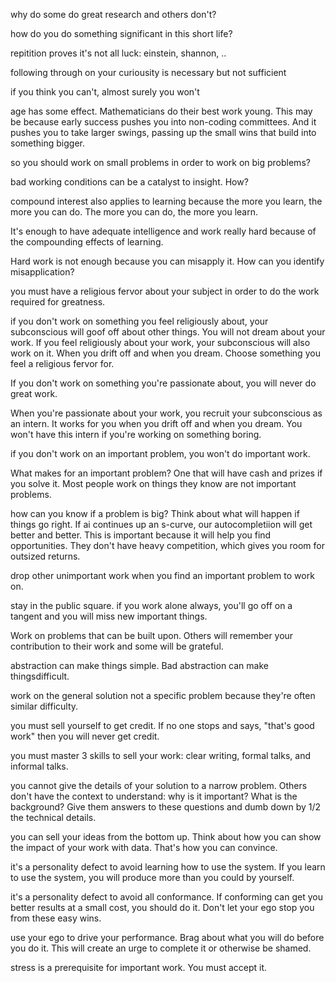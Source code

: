why do some do great research and others don't?

how do you do something significant in this short life?

repitition proves it's not all luck: einstein, shannon, ..

following through on your curiousity is necessary but not sufficient

if you think you can't, almost surely you won't

age has some effect. Mathematicians do their best work young. This may be because early success pushes you into non-coding committees. And it pushes you to take larger swings, passing up the small wins that build into something bigger.

so you should work on small problems in order to work on big problems?

bad working conditions can be a catalyst to insight. How?

compound interest also applies to learning because the more you learn, the more you can do. The more you can do, the more you learn.

It's enough to have adequate intelligence and work really hard because of the compounding effects of learning.

Hard work is not enough because you can misapply it. How can you identify misapplication?

you must have a religious fervor about your subject in order to do the work required for greatness.

if you don't work on something you feel religiously about, your subconscious will goof off about other things. You will not dream about your work. If you feel religiously about your work, your subconscious will also work on it. When you drift off and when you dream. Choose something you feel a religious fervor for.


If you don't work on something you're passionate about, you will never do great work.

When you're passionate about your work, you recruit your subconscious as an intern. It works for you when you drift off and when you dream. You won't have this intern if you're working on something boring.

if you don't work on an important problem, you won't do important work.

What makes for an important problem? One that will have cash and prizes if you solve it. Most people work on things they know are not important problems.

how can you know if a problem is big? Think about what will happen if things go right. If ai continues up an s-curve, our autocompletiion will get better and better. This is important because it will help you find opportunities. They don't have heavy competition, which gives you room for outsized returns.

drop other unimportant work when you find an important problem to work on.

stay in the public square. if you work alone always, you'll go off on a tangent and you will miss new important things.

Work on problems that can be built upon. Others will remember your contribution to their work and some will be grateful.

abstraction can make things simple. Bad abstraction can make thingsdifficult.

work on the general solution not a specific problem because they're often similar difficulty.

you must sell yourself to get credit. If no one stops and says, "that's good work" then you will never get credit.

you must master 3 skills to sell your work: clear writing, formal talks, and informal talks.

you cannot give the details of your solution to a narrow problem. Others don't have the context to understand: why is it important? What is the background? Give them answers to these questions and dumb down by 1/2 the technical details.

you can sell your ideas from the bottom up. Think about how you can show the impact of your work with data. That's how you can convince.

it's a personality defect to avoid learning how to use the system. If you learn to use the system, you will produce more than you could by yourself.

it's a personality defect to avoid all conformance. If conforming can get you better results at a small cost, you should do it. Don't let your ego stop you from these easy wins.

use your ego to drive your performance. Brag about what you will do before you do it. This will create an urge to complete it or otherwise be shamed.

stress is a prerequisite for important work. You must accept it.

